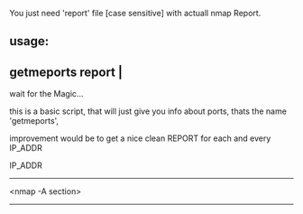 You just need 'report' file [case sensitive] with actuall nmap Report.

usage:
-------------------
getmeports report |
-------------------
wait for the Magic...

this is a basic script, that will just give you info about ports, thats the name 'getmeports', 

improvement would be to get a nice clean REPORT for each and every IP_ADDR

IP_ADDR

<ports section>

--------------------------

<nmap -A section>

__________________________

